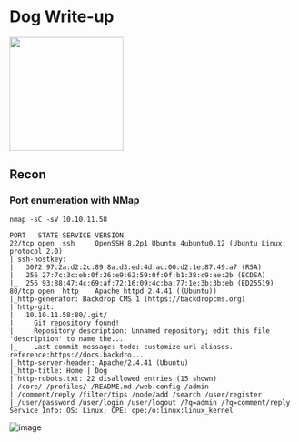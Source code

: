 # Dog Write-up

<img src="https://labs.hackthebox.com/storage/avatars/426830ea2ae4f05f7892ad89195f8276.png" width="200" height="200">

## Recon 

### Port enumeration with NMap

`nmap -sC -sV 10.10.11.58`

    PORT   STATE SERVICE VERSION
    22/tcp open  ssh     OpenSSH 8.2p1 Ubuntu 4ubuntu0.12 (Ubuntu Linux; protocol 2.0)
    | ssh-hostkey: 
    |   3072 97:2a:d2:2c:89:8a:d3:ed:4d:ac:00:d2:1e:87:49:a7 (RSA)
    |   256 27:7c:3c:eb:0f:26:e9:62:59:0f:0f:b1:38:c9:ae:2b (ECDSA)
    |_  256 93:88:47:4c:69:af:72:16:09:4c:ba:77:1e:3b:3b:eb (ED25519)
    80/tcp open  http    Apache httpd 2.4.41 ((Ubuntu))
    |_http-generator: Backdrop CMS 1 (https://backdropcms.org)
    | http-git: 
    |   10.10.11.58:80/.git/
    |     Git repository found!
    |     Repository description: Unnamed repository; edit this file 'description' to name the...
    |_    Last commit message: todo: customize url aliases.  reference:https://docs.backdro...
    |_http-server-header: Apache/2.4.41 (Ubuntu)
    |_http-title: Home | Dog
    | http-robots.txt: 22 disallowed entries (15 shown)
    | /core/ /profiles/ /README.md /web.config /admin 
    | /comment/reply /filter/tips /node/add /search /user/register 
    |_/user/password /user/login /user/logout /?q=admin /?q=comment/reply
    Service Info: OS: Linux; CPE: cpe:/o:linux:linux_kernel

![image](https://github.com/user-attachments/assets/28668795-f358-4914-98d4-f4f4a7ddd64f)
